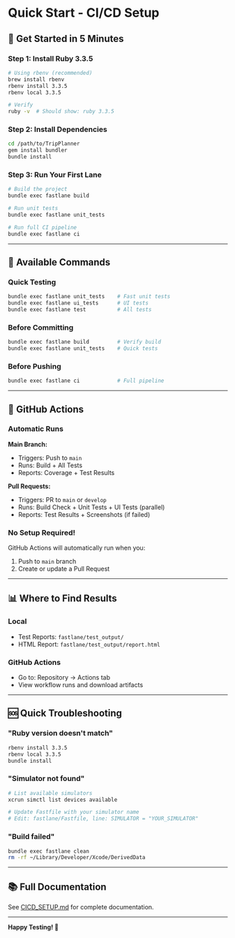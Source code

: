 # Quick Start - CI/CD Setup

## 🚀 Get Started in 5 Minutes

### Step 1: Install Ruby 3.3.5

```bash
# Using rbenv (recommended)
brew install rbenv
rbenv install 3.3.5
rbenv local 3.3.5

# Verify
ruby -v  # Should show: ruby 3.3.5
```

### Step 2: Install Dependencies

```bash
cd /path/to/TripPlanner
gem install bundler
bundle install
```

### Step 3: Run Your First Lane

```bash
# Build the project
bundle exec fastlane build

# Run unit tests
bundle exec fastlane unit_tests

# Run full CI pipeline
bundle exec fastlane ci
```

---

## 📝 Available Commands

### Quick Testing
```bash
bundle exec fastlane unit_tests    # Fast unit tests
bundle exec fastlane ui_tests      # UI tests
bundle exec fastlane test          # All tests
```

### Before Committing
```bash
bundle exec fastlane build         # Verify build
bundle exec fastlane unit_tests    # Quick tests
```

### Before Pushing
```bash
bundle exec fastlane ci            # Full pipeline
```

---

## 🔧 GitHub Actions

### Automatic Runs

**Main Branch:**
- Triggers: Push to `main`
- Runs: Build + All Tests
- Reports: Coverage + Test Results

**Pull Requests:**
- Triggers: PR to `main` or `develop`
- Runs: Build Check + Unit Tests + UI Tests (parallel)
- Reports: Test Results + Screenshots (if failed)

### No Setup Required!

GitHub Actions will automatically run when you:
1. Push to `main` branch
2. Create or update a Pull Request

---

## 📊 Where to Find Results

### Local
- Test Reports: `fastlane/test_output/`
- HTML Report: `fastlane/test_output/report.html`

### GitHub Actions
- Go to: Repository → Actions tab
- View workflow runs and download artifacts

---

## 🆘 Quick Troubleshooting

### "Ruby version doesn't match"
```bash
rbenv install 3.3.5
rbenv local 3.3.5
bundle install
```

### "Simulator not found"
```bash
# List available simulators
xcrun simctl list devices available

# Update Fastfile with your simulator name
# Edit: fastlane/Fastfile, line: SIMULATOR = "YOUR_SIMULATOR"
```

### "Build failed"
```bash
bundle exec fastlane clean
rm -rf ~/Library/Developer/Xcode/DerivedData
```

---

## 📚 Full Documentation

See [CICD_SETUP.md](CICD_SETUP.md) for complete documentation.

---

**Happy Testing! 🎉**

